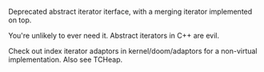 Deprecated abstract iterator iterface, with a merging iterator implemented on top.

You're unlikely to ever need it. Abstract iterators in C++ are evil.

Check out index iterator adaptors in kernel/doom/adaptors for a non-virtual implementation. Also see TCHeap.

